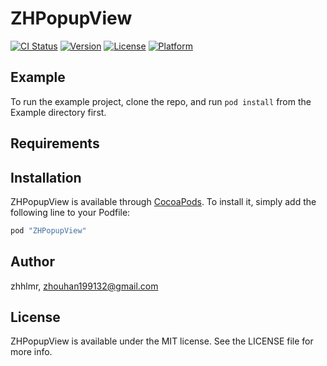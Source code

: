 # ZHPopupView

[![CI Status](http://img.shields.io/travis/zhhlmr/ZHPopupView.svg?style=flat)](https://travis-ci.org/zhhlmr/ZHPopupView)
[![Version](https://img.shields.io/cocoapods/v/ZHPopupView.svg?style=flat)](http://cocoapods.org/pods/ZHPopupView)
[![License](https://img.shields.io/cocoapods/l/ZHPopupView.svg?style=flat)](http://cocoapods.org/pods/ZHPopupView)
[![Platform](https://img.shields.io/cocoapods/p/ZHPopupView.svg?style=flat)](http://cocoapods.org/pods/ZHPopupView)

## Example

To run the example project, clone the repo, and run `pod install` from the Example directory first.

## Requirements

## Installation

ZHPopupView is available through [CocoaPods](http://cocoapods.org). To install
it, simply add the following line to your Podfile:

```ruby
pod "ZHPopupView"
```

## Author

zhhlmr, zhouhan199132@gmail.com

## License

ZHPopupView is available under the MIT license. See the LICENSE file for more info.
